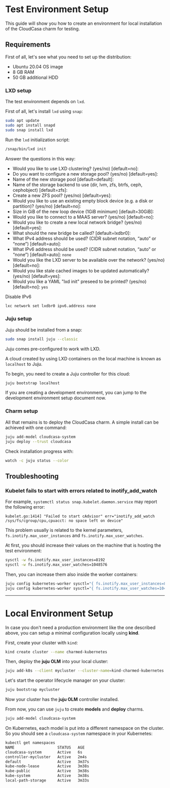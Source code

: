 # Test Environment Setup

This guide will show you how to create an environment for local installation of the CloudCasa charm for testing.

## Requirements

First of all, let's see what you need to set up the distribution:

* Ubuntu 20.04 OS image
* 8 GB RAM
* 50 GB additional HDD

### LXD setup

The test environment depends on `lxd`.

First of all, let's install `lxd` using `snap`:

```bash
sudo apt update
sudo apt install snapd
sudo snap install lxd
```

Run the `lxd` initialization script:

```bash
/snap/bin/lxd init
```

Answer the questions in this way:

* Would you like to use LXD clustering? (yes/no) [default=no]:
* Do you want to configure a new storage pool? (yes/no) [default=yes]:
* Name of the new storage pool [default=default]:
* Name of the storage backend to use (dir, lvm, zfs, btrfs, ceph, cephobject) [default=zfs]:
* Create a new ZFS pool? (yes/no) [default=yes]:
* Would you like to use an existing empty block device (e.g. a disk or partition)? (yes/no) [default=no]:
* Size in GiB of the new loop device (1GiB minimum) [default=30GiB]:
* Would you like to connect to a MAAS server? (yes/no) [default=no]:
* Would you like to create a new local network bridge? (yes/no) [default=yes]:
* What should the new bridge be called? [default=lxdbr0]:
* What IPv4 address should be used? (CIDR subnet notation, “auto” or “none”) [default=auto]:
* What IPv6 address should be used? (CIDR subnet notation, “auto” or “none”) [default=auto]: `none`
* Would you like the LXD server to be available over the network? (yes/no) [default=no]:
* Would you like stale cached images to be updated automatically? (yes/no) [default=yes]:
* Would you like a YAML "lxd init" preseed to be printed? (yes/no) [default=no]: `yes`

Disable IPv6
```bash
lxc network set lxdbr0 ipv6.address none
```

### Juju setup

Juju should be installed from a snap:

```bash
sudo snap install juju --classic
```

Juju comes pre-configured to work with LXD.

A cloud created by using LXD containers on the local machine is known as `localhost` to Juju.

To begin, you need to create a Juju controller for this cloud:

```bash
juju bootstrap localhost
```

If you are creating a development environment, you can jump to the development environment setup document now.

### Charm setup

All that remains is to deploy the CloudCasa charm. A simple install can be achieved with one command:

```bash
juju add-model cloudcasa-system
juju deploy --trust cloudcasa
```

Check installation progress with:

```bash
watch -c juju status --color
```

## Troubleshooting

### Kubelet fails to start with errors related to inotify_add_watch

For example, `systemctl status snap.kubelet.daemon.service` may report the following error:

```
kubelet.go:1414] "Failed to start cAdvisor" err="inotify_add_watch /sys/fs/cgroup/cpu,cpuacct: no space left on device"
```

This problem usually is related to the kernel parameters, `fs.inotify.max_user_instances` and `fs.inotify.max_user_watches`.

At first, you should increase their values on the machine that is hosting the test environment:

```bash
sysctl -w fs.inotify.max_user_instances=8192
sysctl -w fs.inotify.max_user_watches=1048576
```

Then, you can increase them also inside the worker containers:

```bash
juju config kubernetes-worker sysctl="{ fs.inotify.max_user_instances=8192 }"
juju config kubernetes-worker sysctl="{ fs.inotify.max_user_watches=1048576 }"
```

----

# Local Environment Setup

In case you don't need a production environment like the one described above, you can setup a minimal configuration locally using **kind**.

First, create your cluster with `kind`:

```bash
kind create cluster --name charmed-kubernetes
```

Then, deploy the **juju OLM** into your local cluster:

```bash
juju add-k8s --client mycluster --cluster-name=kind-charmed-kubernetes
```

Let's start the operator lifecycle manager on your cluster:

```bash
juju bootstrap mycluster
```

Now your cluster has the **juju OLM** controller installed.

From now, you can use `juju` to create **models** and **deploy** charms.

```bash
juju add-model cloudcasa-system
```

On Kubernetes, each model is put into a different namespace on the cluster. So you should see a `cloudcasa-system` namespace in your Kubernetes:

```bash
kubectl get namespaces
NAME                   STATUS   AGE
cloudcasa-system       Active   6s
controller-mycluster   Active   2m4s
default                Active   3m37s
kube-node-lease        Active   3m38s
kube-public            Active   3m38s
kube-system            Active   3m38s
local-path-storage     Active   3m33s
```
